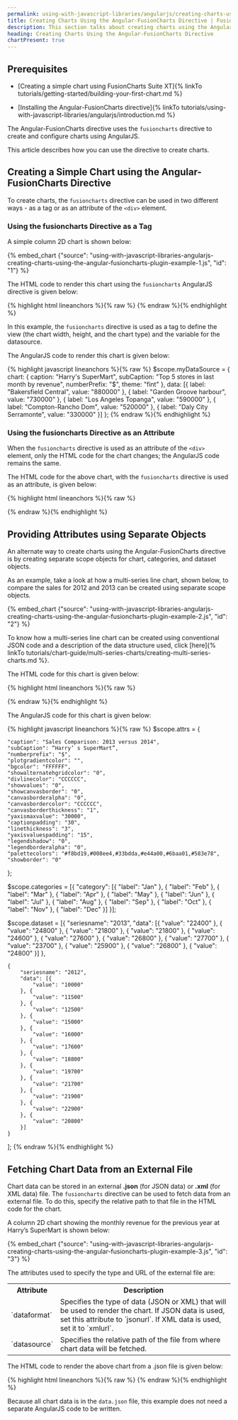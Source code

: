 ```yaml
---
permalink: using-with-javascript-libraries/angularjs/creating-charts-using-the-angular-fusioncharts-directive.html
title: Creating Charts Using the Angular-FusionCharts Directive | FusionCharts
description: This section talks about creating charts using the Angular-FusionCharts directive. The directive uses the fusioncharts directive to create and configure charts
heading: Creating Charts Using the Angular-FusionCharts Directive
chartPresent: true
---
```


## Prerequisites

* [Creating a simple chart using FusionCharts Suite XT]{% linkTo tutorials/getting-started/building-your-first-chart.md %}

* [Installing the Angular-FusionCharts directive]{% linkTo tutorials/using-with-javascript-libraries/angularjs/introduction.md %}

The Angular-FusionCharts directive uses the `fusioncharts` directive to create and configure charts using AngularJS.

This article describes how you can use the directive to create charts.

## Creating a Simple Chart using the Angular-FusionCharts Directive

To create charts, the `fusioncharts` directive can be used in two different ways - as a tag or as an attribute of the `<div>` element.

### Using the fusioncharts Directive as a Tag

A simple column 2D chart is shown below:

{% embed_chart {"source": "using-with-javascript-libraries-angularjs-creating-charts-using-the-angular-fusioncharts-plugin-example-1.js", "id": "1"} %}

The HTML code to render this chart using the `fusioncharts` AngularJS directive is given below:

{% highlight html lineanchors %}{% raw %}
<fusioncharts
    width="600"
    height="400"
    type="column2d"
    datasource="{{myDataSource}}">
</fusioncharts>
{% endraw %}{% endhighlight %}

In this example, the `fusioncharts` directive is used as a tag to define the view (the chart width, height, and the chart type) and the variable for the datasource.

The AngularJS code to render this chart is given below:

{% highlight javascript lineanchors %}{% raw %}
$scope.myDataSource = {
    chart: {
        caption: "Harry's SuperMart",
        subCaption: "Top 5 stores in last month by revenue",
        numberPrefix: "$",
        theme: "fint"
    },
    data: [{
        label: "Bakersfield Central",
        value: "880000"
    }, {
        label: "Garden Groove harbour",
        value: "730000"
    }, {
        label: "Los Angeles Topanga",
        value: "590000"
    }, {
        label: "Compton-Rancho Dom",
        value: "520000"
    }, {
        label: "Daly City Serramonte",
        value: "330000"
    }]
};
{% endraw %}{% endhighlight %}

### Using the fusioncharts Directive as an Attribute

When the `fusioncharts` directive is used as an attribute of the `<div>` element, only the HTML code for the chart changes; the AngularJS code remains the same.

The HTML code for the above chart, with the `fusioncharts` directive is used as an attribute, is given below:

{% highlight html lineanchors %}{% raw %}
<div fusioncharts
    width="300"
    height="200"
    type="column2d",
    datasource="{{dataSource}}">
</div>
{% endraw %}{% endhighlight %}

## Providing Attributes using Separate Objects

An alternate way to create charts using the Angular-FusionCharts directive is by creating separate scope objects for chart, categories, and dataset objects.

As an example, take a look at how a multi-series line chart, shown below, to compare the sales for 2012 and 2013 can be created using separate scope objects.

{% embed_chart {"source": "using-with-javascript-libraries-angularjs-creating-charts-using-the-angular-fusioncharts-plugin-example-2.js", "id": "2"} %}

<p class="text-info"> To know how a multi-series line chart can be created using conventional JSON code and a description of the data structure used, click [here]{% linkTo tutorials/chart-guide/multi-series-charts/creating-multi-series-charts.md %}.</p>

The HTML code for this chart is given below:

{% highlight html lineanchors %}{% raw %}
<div fusioncharts
	width="600”
	height="400”
	type="msline”
	chart="{{attrs}}”
	categories="{{categories}}”
	dataset="{{dataset}}”>
</div>
{% endraw %}{% endhighlight %}

The AngularJS code for this chart is given below:

{% highlight javascript lineanchors %}{% raw %}
$scope.attrs = {

    "caption": "Sales Comparison: 2013 versus 2014",
    "subCaption": “Harry’ s SuperMart”,
    "numberprefix": "$",
    "plotgradientcolor": "",
    "bgcolor": "FFFFFF",
    "showalternatehgridcolor": "0",
    "divlinecolor": "CCCCCC",
    "showvalues": "0",
    "showcanvasborder": "0",
    "canvasborderalpha": "0",
    "canvasbordercolor": "CCCCCC",
    "canvasborderthickness": "1",
    "yaxismaxvalue": "30000",
    "captionpadding": "30",
    "linethickness": "3",
    "yaxisvaluespadding": "15",
    "legendshadow": "0",
    "legendborderalpha": "0",
    "palettecolors": "#f8bd19,#008ee4,#33bdda,#e44a00,#6baa01,#583e78",
    "showborder": "0"
};

$scope.categories = [{
    "category": [{
        "label": "Jan"
    }, {
        "label": "Feb"
    }, {
        "label": "Mar"
    }, {
        "label": "Apr"
    }, {
        "label": "May"
    }, {
        "label": "Jun"
    }, {
        "label": "Jul"
    }, {
        "label": "Aug"
    }, {
        "label": "Sep"
    }, {
        "label": "Oct"
    }, {
        "label": "Nov"
    }, {
        "label": "Dec"
    }]
}];

$scope.dataset = [{
        "seriesname": "2013",
        "data": [{
            "value": "22400"
        }, {
            "value": "24800"
        }, {
            "value": "21800"
        }, {
            "value": "21800"
        }, {
            "value": "24600"
        }, {
            "value": "27600"
        }, {
            "value": "26800"
        }, {
            "value": "27700"
        }, {
            "value": "23700"
        }, {
            "value": "25900"
        }, {
            "value": "26800"
        }, {
            "value": "24800"
        }]
    },

    {
        "seriesname": "2012",
        "data": [{
            "value": "10000"
        }, {
            "value": "11500"
        }, {
            "value": "12500"
        }, {
            "value": "15000"
        }, {
            "value": "16000"
        }, {
            "value": "17600"
        }, {
            "value": "18800"
        }, {
            "value": "19700"
        }, {
            "value": "21700"
        }, {
            "value": "21900"
        }, {
            "value": "22900"
        }, {
            "value": "20800"
        }]
    }
];
{% endraw %}{% endhighlight %}

## Fetching Chart Data from an External File

Chart data can be stored in an external **.json** (for JSON data) or **.xml** (for XML data) file. The `fusioncharts` directive can be used to fetch data from an external file. To do this, specify the relative path to that file in the HTML code for the chart.

A column 2D chart showing the monthly revenue for the previous year at Harry’s SuperMart is shown below:

{% embed_chart {"source": "using-with-javascript-libraries-angularjs-creating-charts-using-the-angular-fusioncharts-plugin-example-3.js", "id": "3"} %}

The attributes used to specify the type and URL of the external file are:

<table>
  <tr>
    <th>Attribute</th>
    <th>Description</th>
  </tr>
  <tr>
    <td>`dataformat`</td>
    <td>Specifies the type of data (JSON or XML) that will be used to render the chart. If JSON data is used,  set this attribute to `jsonurl`. If XML data is used, set it to `xmlurl`.</td>
  </tr>
  <tr>
    <td>`datasource`</td>
    <td>Specifies the relative path of the file from where chart data will be fetched.</td>
  </tr>
</table>


The HTML code to render the above chart from a .json file is given below:

{% highlight html lineanchors %}{% raw %}
<fusioncharts
    dataformat="jsonurl"
    datasource="data/data.json"
    type="column2d"
    width="600"
    height="400">
</fusioncharts>
{% endraw %}{% endhighlight %}

Because all chart data is in the `data.json` file, this example does not need a separate AngularJS code to be written.
